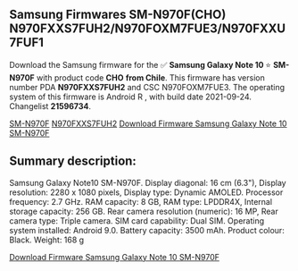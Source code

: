 <h2>Samsung Firmwares SM-N970F(CHO) N970FXXS7FUH2/N970FOXM7FUE3/N970FXXU7FUF1</h2>
Download the Samsung firmware for the ✅ <strong>Samsung Galaxy Note 10 </strong> ⭐ <strong>SM-N970F</strong> with product code <strong>CHO</strong> <strong> from Chile</strong>. This firmware has version number PDA <strong>N970FXXS7FUH2</strong> and CSC N970FOXM7FUE3. The operating system of this firmware is Android R , with build date 2021-09-24. Changelist <strong>21596734</strong>.


[SM-N970F](https://samfirm.shop/samsung/model/SM-N970F)
[N970FXXS7FUH2](https://samfirm.shop/samsung/pda/N970FXXS7FUH2)
[Download Firmware Samsung Galaxy Note 10 SM-N970F](https://samfirm.shop/samsung/firmware/459272)
<h2>Summary description:</h2>
<p>Samsung Galaxy Note10 SM-N970F. Display diagonal: 16 cm (6.3"), Display resolution: 2280 x 1080 pixels, Display type: Dynamic AMOLED. Processor frequency: 2.7 GHz. RAM capacity: 8 GB, RAM type: LPDDR4X, Internal storage capacity: 256 GB. Rear camera resolution (numeric): 16 MP, Rear camera type: Triple camera. SIM card capability: Dual SIM. Operating system installed: Android 9.0. Battery capacity: 3500 mAh. Product colour: Black. Weight: 168 g</p>


[Download Firmware Samsung Galaxy Note 10 SM-N970F](https://samfirm.shop/samsung/firmware/459272)

